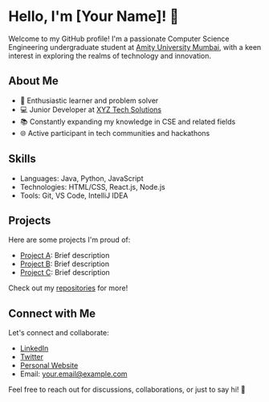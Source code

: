 # Hello, I'm [Your Name]! 👋

Welcome to my GitHub profile! I'm a passionate Computer Science Engineering undergraduate student at [Amity University Mumbai](https://www.amity.edu/mumbai/), with a keen interest in exploring the realms of technology and innovation.

## About Me

- 🌟 Enthusiastic learner and problem solver
- 💻 Junior Developer at [XYZ Tech Solutions](https://www.xyztech.com/)
- 📚 Constantly expanding my knowledge in CSE and related fields
- 🌐 Active participant in tech communities and hackathons

## Skills

- Languages: Java, Python, JavaScript
- Technologies: HTML/CSS, React.js, Node.js
- Tools: Git, VS Code, IntelliJ IDEA

## Projects

Here are some projects I'm proud of:

- [Project A](link-to-project-a): Brief description
- [Project B](link-to-project-b): Brief description
- [Project C](link-to-project-c): Brief description

Check out my [repositories](https://github.com/your-username?tab=repositories) for more!

## Connect with Me

Let's connect and collaborate:

- [LinkedIn](https://www.linkedin.com/in/your-profile)
- [Twitter](https://twitter.com/your-handle)
- [Personal Website](https://www.yourwebsite.com)
- Email: your.email@example.com

Feel free to reach out for discussions, collaborations, or just to say hi! 🚀

<style>
  /* CSS Animation */
  .animated-text {
    animation: fadeIn ease 4s;
  }

  @keyframes fadeIn {
    0% { opacity: 0; }
    100% { opacity: 1; }
  }
</style>

